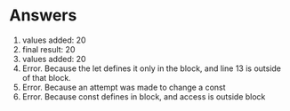 # Answers

1. values added:  20
2. final result:  20
3. values added:  20
4. Error. Because the let defines it only in the block, and line 13 is outside of that block.
5. Error. Because an attempt was made to change a const
6. Error. Because const defines in block, and access is outside block